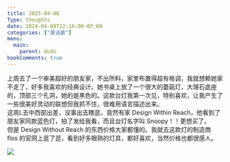 ```yaml
---
title: 2025-04-08
Type: thoughts
date: 2024-04-08T22:16:00-07:00
categories: ["废话篓"]
menu:
  main:
    parent: dudu
bookComments: true
---
```


上周去了一个审美超好的朋友家，不出所料，家里布置得超有格调，我就想赖她家不走了，好多我喜欢的经典设计。她书桌上放了一个很大的蘑菇灯，大理石底座的，顶部三个孔洞，她的是黑色的。这款台灯我第一次见，特别喜欢，让我产生了一些很美好灵动的联想但我抓不住，很难用语言描述出来。  
这周L去中西部出差，没事出去瞎逛，竟然有家 Design Within Reach，他看到了朋友家同款蓝色灯，拍了发给我看，而且台灯名字叫 Snoopy！！更想买了。  
但是 Design Without Reach 的东西价格大家都懂的。我就去这款灯的制造商 flos 的官网上逛了逛，看到好多眼熟的灯具，都好喜欢，当然价格也都很感人。

<img src ="https://images.hermanmiller.group/m/5b30d4cd73842a60/W-DWR_2514587_100581698_blue_v1_001.png?trim=auto&trim-sd=1&bg=f8f8f8&auto=format&w=1200&q=68&h=1200">